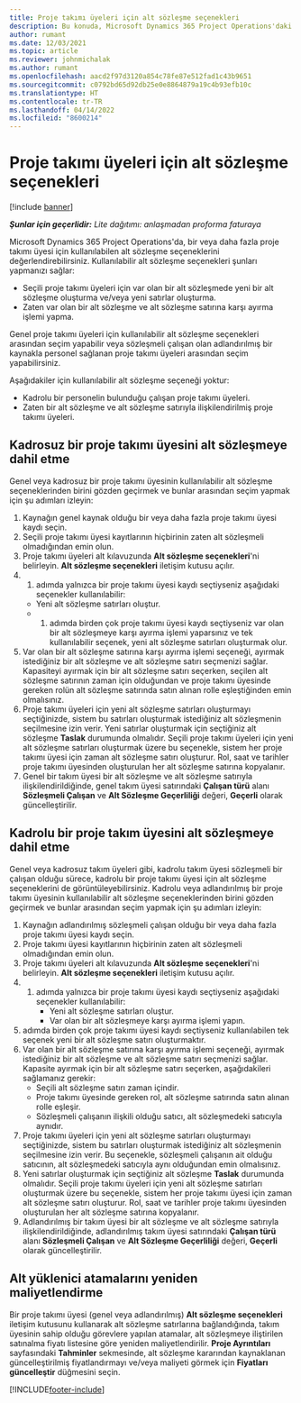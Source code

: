 ```yaml
---
title: Proje takımı üyeleri için alt sözleşme seçenekleri
description: Bu konuda, Microsoft Dynamics 365 Project Operations'daki proje takımı üyeleri için alt sözleşme seçenekleri açıklanmaktadır.
author: rumant
ms.date: 12/03/2021
ms.topic: article
ms.reviewer: johnmichalak
ms.author: rumant
ms.openlocfilehash: aacd2f97d3120a854c78fe87e512fad1c43b9651
ms.sourcegitcommit: c0792bd65d92db25e0e8864879a19c4b93efb10c
ms.translationtype: HT
ms.contentlocale: tr-TR
ms.lasthandoff: 04/14/2022
ms.locfileid: "8600214"
---
```

# <a name="subcontracting-options-for-project-team-members"></a>Proje takımı üyeleri için alt sözleşme seçenekleri

[!include [banner](../../includes/dataverse-preview.md)]

_**Şunlar için geçerlidir:** Lite dağıtımı: anlaşmadan proforma faturaya_

Microsoft Dynamics 365 Project Operations'da, bir veya daha fazla proje takımı üyesi için kullanılabilen alt sözleşme seçeneklerini değerlendirebilirsiniz. Kullanılabilir alt sözleşme seçenekleri şunları yapmanızı sağlar:

- Seçili proje takımı üyeleri için var olan bir alt sözleşmede yeni bir alt sözleşme oluşturma ve/veya yeni satırlar oluşturma. 
- Zaten var olan bir alt sözleşme ve alt sözleşme satırına karşı ayırma işlemi yapma. 

Genel proje takımı üyeleri için kullanılabilir alt sözleşme seçenekleri arasından seçim yapabilir veya sözleşmeli çalışan olan adlandırılmış bir kaynakla personel sağlanan proje takımı üyeleri arasından seçim yapabilirsiniz. 

Aşağıdakiler için kullanılabilir alt sözleşme seçeneği yoktur:

- Kadrolu bir personelin bulunduğu çalışan proje takımı üyeleri. 
- Zaten bir alt sözleşme ve alt sözleşme satırıyla ilişkilendirilmiş proje takımı üyeleri. 

## <a name="subcontracting-an-unstaffed-project-team-member"></a>Kadrosuz bir proje takımı üyesini alt sözleşmeye dahil etme

Genel veya kadrosuz bir proje takımı üyesinin kullanılabilir alt sözleşme seçeneklerinden birini gözden geçirmek ve bunlar arasından seçim yapmak için şu adımları izleyin:

1. Kaynağın genel kaynak olduğu bir veya daha fazla proje takımı üyesi kaydı seçin.
2. Seçili proje takımı üyesi kayıtlarının hiçbirinin zaten alt sözleşmeli olmadığından emin olun. 
3. Proje takımı üyeleri alt kılavuzunda **Alt sözleşme seçenekleri**'ni belirleyin. **Alt sözleşme seçenekleri** iletişim kutusu açılır. 
4. 1. adımda yalnızca bir proje takımı üyesi kaydı seçtiyseniz aşağıdaki seçenekler kullanılabilir:
    - Yeni alt sözleşme satırları oluştur. 
    - 1. adımda birden çok proje takımı üyesi kaydı seçtiyseniz var olan bir alt sözleşmeye karşı ayırma işlemi yaparsınız ve tek kullanılabilir seçenek, yeni alt sözleşme satırları oluşturmak olur.
5. Var olan bir alt sözleşme satırına karşı ayırma işlemi seçeneği, ayırmak istediğiniz bir alt sözleşme ve alt sözleşme satırı seçmenizi sağlar. Kapasiteyi ayırmak için bir alt sözleşme satırı seçerken, seçilen alt sözleşme satırının zaman için olduğundan ve proje takımı üyesinde gereken rolün alt sözleşme satırında satın alınan rolle eşleştiğinden emin olmalısınız.
6. Proje takımı üyeleri için yeni alt sözleşme satırları oluşturmayı seçtiğinizde, sistem bu satırları oluşturmak istediğiniz alt sözleşmenin seçilmesine izin verir. Yeni satırlar oluşturmak için seçtiğiniz alt sözleşme **Taslak** durumunda olmalıdır. Seçili proje takımı üyeleri için yeni alt sözleşme satırları oluşturmak üzere bu seçenekle, sistem her proje takımı üyesi için zaman alt sözleşme satırı oluşturur. Rol, saat ve tarihler proje takımı üyesinden oluşturulan her alt sözleşme satırına kopyalanır. 
7. Genel bir takım üyesi bir alt sözleşme ve alt sözleşme satırıyla ilişkilendirildiğinde, genel takım üyesi satırındaki **Çalışan türü** alanı **Sözleşmeli Çalışan** ve **Alt Sözleşme Geçerliliği** değeri, **Geçerli** olarak güncelleştirilir.

## <a name="subcontracting-a-staffed-project-team-member"></a>Kadrolu bir proje takım üyesini alt sözleşmeye dahil etme

Genel veya kadrosuz takım üyeleri gibi, kadrolu takım üyesi sözleşmeli bir çalışan olduğu sürece, kadrolu bir proje takımı üyesi için alt sözleşme seçeneklerini de görüntüleyebilirsiniz. Kadrolu veya adlandırılmış bir proje takımı üyesinin kullanılabilir alt sözleşme seçeneklerinden birini gözden geçirmek ve bunlar arasından seçim yapmak için şu adımları izleyin:

1. Kaynağın adlandırılmış sözleşmeli çalışan olduğu bir veya daha fazla proje takımı üyesi kaydı seçin.
2. Proje takımı üyesi kayıtlarının hiçbirinin zaten alt sözleşmeli olmadığından emin olun. 
3. Proje takımı üyeleri alt kılavuzunda **Alt sözleşme seçenekleri**'ni belirleyin. **Alt sözleşme seçenekleri** iletişim kutusu açılır. 
4. 1. adımda yalnızca bir proje takımı üyesi kaydı seçtiyseniz aşağıdaki seçenekler kullanılabilir:
      - Yeni alt sözleşme satırları oluştur.
      - Var olan bir alt sözleşmeye karşı ayırma işlemi yapın.
  1. adımda birden çok proje takımı üyesi kaydı seçtiyseniz kullanılabilen tek seçenek yeni bir alt sözleşme satırı oluşturmaktır.
5. Var olan bir alt sözleşme satırına karşı ayırma işlemi seçeneği, ayırmak istediğiniz bir alt sözleşme ve alt sözleşme satırı seçmenizi sağlar. Kapasite ayırmak için bir alt sözleşme satırı seçerken, aşağıdakileri sağlamanız gerekir:
      - Seçili alt sözleşme satırı zaman içindir. 
      - Proje takımı üyesinde gereken rol, alt sözleşme satırında satın alınan rolle eşleşir. 
      - Sözleşmeli çalışanın ilişkili olduğu satıcı, alt sözleşmedeki satıcıyla aynıdır.
6. Proje takımı üyeleri için yeni alt sözleşme satırları oluşturmayı seçtiğinizde, sistem bu satırları oluşturmak istediğiniz alt sözleşmenin seçilmesine izin verir. Bu seçenekle, sözleşmeli çalışanın ait olduğu satıcının, alt sözleşmedeki satıcıyla aynı olduğundan emin olmalısınız. 
7. Yeni satırlar oluşturmak için seçtiğiniz alt sözleşme **Taslak** durumunda olmalıdır. Seçili proje takımı üyeleri için yeni alt sözleşme satırları oluşturmak üzere bu seçenekle, sistem her proje takımı üyesi için zaman alt sözleşme satırı oluşturur. Rol, saat ve tarihler proje takımı üyesinden oluşturulan her alt sözleşme satırına kopyalanır.  
8. Adlandırılmış bir takım üyesi bir alt sözleşme ve alt sözleşme satırıyla ilişkilendirildiğinde, adlandırılmış takım üyesi satırındaki **Çalışan türü** alanı **Sözleşmeli Çalışan** ve **Alt Sözleşme Geçerliliği** değeri, **Geçerli** olarak güncelleştirilir.

## <a name="re-costing-subcontractor-assignments"></a>Alt yüklenici atamalarını yeniden maliyetlendirme

Bir proje takımı üyesi (genel veya adlandırılmış) **Alt sözleşme seçenekleri** iletişim kutusunu kullanarak alt sözleşme satırlarına bağlandığında, takım üyesinin sahip olduğu görevlere yapılan atamalar, alt sözleşmeye iliştirilen satınalma fiyatı listesine göre yeniden maliyetlendirilir. **Proje Ayrıntıları** sayfasındaki **Tahminler** sekmesinde, alt sözleşme kararından kaynaklanan güncelleştirilmiş fiyatlandırmayı ve/veya maliyeti görmek için **Fiyatları güncelleştir** düğmesini seçin.

[!INCLUDE[footer-include](../../includes/footer-banner.md)]
